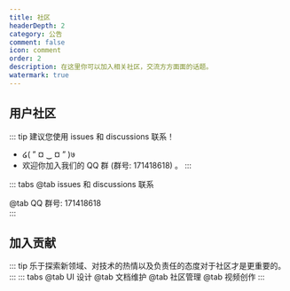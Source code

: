 ```yaml
---
title: 社区
headerDepth: 2
category: 公告
comment: false
icon: comment
order: 2
description: 在这里你可以加入相关社区，交流方方面面的话题。
watermark: true
---
```


## 用户社区
::: tip 建议您使用 issues 和 discussions 联系！
- ໒( ” ¤ ‿ ¤ ” )७
- 欢迎你加入我们的 QQ 群 (群号: 171418618) 。
:::

::: tabs
@tab issues 和 discussions 联系
<div class="vp-card-container">
<VPCard
    title="GitHub issues"
    desc="代码库讨论版块始终开放"
    logo="/assets/svg/github.svg"
    link="https://github.com/viptv-work/viptv/issues"
    background="rgba(155, 233, 168, 0.15)"
  />
 <VPCard
    title="GitHub Discussion"
    desc="代码库讨论版块始终开放"
    logo="/assets/svg/github.svg"
    link="https://github.com/viptv-work/viptv/discussions"
    background="rgba(155, 233, 168, 0.15)"
  />
</div>
@tab QQ 群号: 171418618
<div class="vp-card-container">
 <VPCard
    title="VIPTV QQ 用户群"
    desc="171418618"
    logo="/assets/svg/qq.svg"
    link="https://qm.qq.com/q/jHDv3RLK9y"
    background="rgba(228, 0, 54, 0.15)"
  />
</div>
:::

## 加入贡献

::: tip 乐于探索新领域、对技术的热情以及负责任的态度对于社区才是更重要的。
:::
::: tabs
@tab UI 设计
<VPBanner title="负责内容：" content="<b>客户端的界面设计</b>" logo="/assets/svg/ux-design.svg" :actions='[
{
text: "加入开发者交流群",
link:"https://qm.qq.com/q/jHDv3RLK9y",
}]' />
@tab 文档维护
<VPBanner title="负责内容：" content="<b>定期检查文档以更新过时的文档</b>" logo="/assets/svg/documents.svg" :actions='[
{
text: "加入开发者交流群",
link:"https://qm.qq.com/q/jHDv3RLK9y",
},
{
text: "文档",
link: "https://github.com/viptv-work/viptv",
type: "default",
},
]' />
@tab 社区管理
<VPBanner title="负责内容：" content="<b>. 维护社区秩序 ；</br>. 收集社区中用户提出的问题并与开发团队合作以处理常见问题 ;</b>" logo="https://hut.ao/images/202312/community.svg" :actions='[
{
text: "加入开发者交流群",
link:"https://qm.qq.com/q/jHDv3RLK9y",
},
]' />
@tab 视频创作
<VPBanner title="负责内容：" content="<b>软件宣传和教程视频的创作</b>" logo="/assets/svg/video-editing.svg" :actions='[
{
text: "加入开发者交流群",
link:"https://qm.qq.com/q/jHDv3RLK9y",
},
]' />
:::